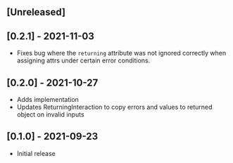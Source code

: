 ## [Unreleased]

## [0.2.1] - 2021-11-03

- Fixes bug where the `returning` attribute was not ignored correctly when assigning attrs under certain error conditions.

## [0.2.0] - 2021-10-27

- Adds implementation
- Updates ReturningInteraction to copy errors and values to returned object on invalid inputs

## [0.1.0] - 2021-09-23

- Initial release
